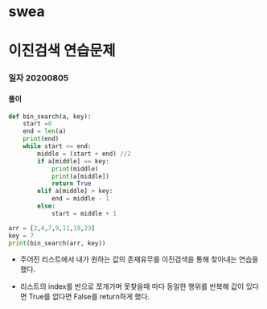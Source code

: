 # swea

# 이진검색 연습문제

### 일자 20200805

#### 풀이

```python
def bin_search(a, key):
    start =0
    end = len(a)
    print(end)
    while start <= end:
        middle = (start + end) //2
        if a[middle] == key:
            print(middle)
            print(a[middle])
            return True
        elif a[middle] > key:
            end = middle - 1
        else:
            start = middle + 1

arr = [2,4,7,9,11,19,23]
key = 7
print(bin_search(arr, key))
```



- 주어진 리스트에서 내가 원하는 값의 존재유무를 이진검색을 통해 찾아내는 연습을 했다.

- 리스트의 index를 반으로 쪼개가며 못찾을때 마다 동일한 행위를 반복해 값이 있다면 True를 없다면 False를 return하게 했다.

  